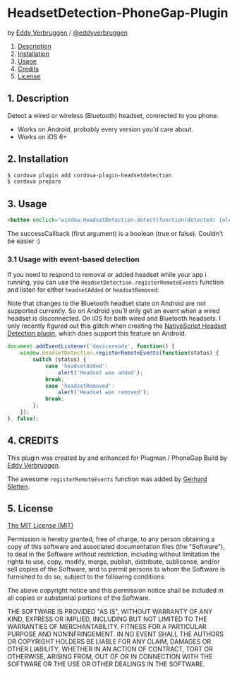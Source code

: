 # HeadsetDetection-PhoneGap-Plugin

by [Eddy Verbruggen](http://www.x-services.nl) / [@eddyverbruggen](http://www.twitter.com/eddyverbruggen)

1. [Description](https://github.com/EddyVerbruggen/HeadsetDetection-PhoneGap-Plugin#1-description)
2. [Installation](https://github.com/EddyVerbruggen/HeadsetDetection-PhoneGap-Plugin#2-installation)
3. [Usage](https://github.com/EddyVerbruggen/HeadsetDetection-PhoneGap-Plugin#3-usage)
4. [Credits](https://github.com/EddyVerbruggen/HeadsetDetection-PhoneGap-Plugin#4-credits)
5. [License](https://github.com/EddyVerbruggen/HeadsetDetection-PhoneGap-Plugin#5-license)

## 1. Description

Detect a wired or wireless (Bluetooth) headset, connected to you phone.

* Works on Android, probably every version you'd care about.
* Works on iOS 6+

## 2. Installation
```bash
$ cordova plugin add cordova-plugin-headsetdetection
$ cordova prepare
```

## 3. Usage
```html
<button onclick="window.HeadsetDetection.detect(function(detected) {alert(detected)})">headphone detected?</button>
```
The successCallback (first argument) is a boolean (true or false). Couldn't be easier :)

### 3.1 Usage with event-based detection

If you need to respond to removal or added headset while your app i running, you can use the `HeadsetDetection.registerRemoteEvents` function and listen for either `headsetAdded` or `headsetRemoved`:

Note that changes to the Bluetooth headset state on Android are not supported currently. So on Android you'll only get an event when a wired headset is disconnected. On iOS for both wired and Bluetooth headsets. I only recently figured out this glitch when creating the [NativeScript Headset Detection plugin](https://github.com/EddyVerbruggen/nativescript-headset-detection), which does support this feature on Android.

```js
document.addEventListener('deviceready', function() {
    window.HeadsetDetection.registerRemoteEvents(function(status) {
        switch (status) {
            case 'headsetAdded':
                alert('Headset was added');
            break;
            case 'headsetRemoved':
                alert('Headset was removed');
            break;
        };
    });
}, false);
```

## 4. CREDITS ##

This plugin was created by and enhanced for Plugman / PhoneGap Build by [Eddy Verbruggen](http://www.x-services.nl).

The awesome `registerRemoteEvents` function was added by [Gerhard Sletten](https://github.com/gerhardsletten).

## 5. License

[The MIT License (MIT)](http://www.opensource.org/licenses/mit-license.html)

Permission is hereby granted, free of charge, to any person obtaining a copy
of this software and associated documentation files (the "Software"), to deal
in the Software without restriction, including without limitation the rights
to use, copy, modify, merge, publish, distribute, sublicense, and/or sell
copies of the Software, and to permit persons to whom the Software is
furnished to do so, subject to the following conditions:

The above copyright notice and this permission notice shall be included in
all copies or substantial portions of the Software.

THE SOFTWARE IS PROVIDED "AS IS", WITHOUT WARRANTY OF ANY KIND, EXPRESS OR
IMPLIED, INCLUDING BUT NOT LIMITED TO THE WARRANTIES OF MERCHANTABILITY,
FITNESS FOR A PARTICULAR PURPOSE AND NONINFRINGEMENT. IN NO EVENT SHALL THE
AUTHORS OR COPYRIGHT HOLDERS BE LIABLE FOR ANY CLAIM, DAMAGES OR OTHER
LIABILITY, WHETHER IN AN ACTION OF CONTRACT, TORT OR OTHERWISE, ARISING FROM,
OUT OF OR IN CONNECTION WITH THE SOFTWARE OR THE USE OR OTHER DEALINGS IN
THE SOFTWARE.
